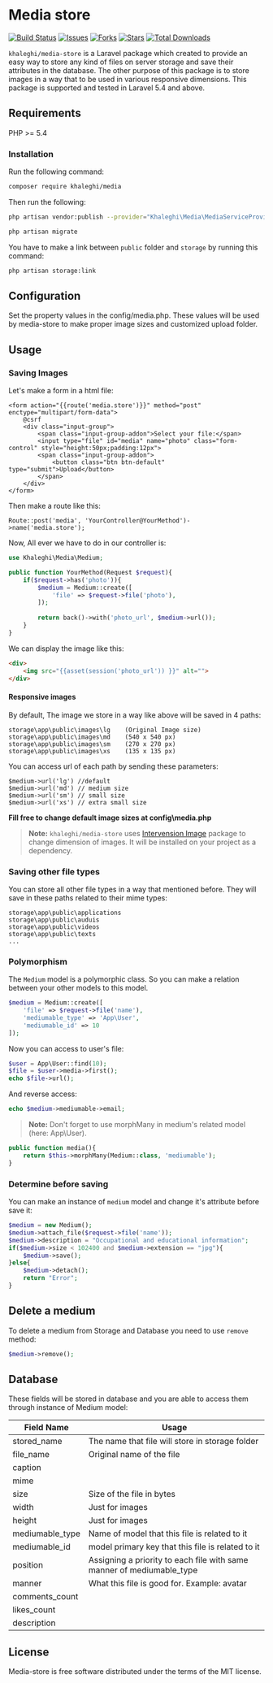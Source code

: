 # Media store
[![Build Status](https://scrutinizer-ci.com/g/Saeid-Khaleghi/media-store/badges/build.png?b=master)](https://scrutinizer-ci.com/g/Saeid-Khaleghi/media-store/build-status/master)
[![Issues](https://img.shields.io/github/issues/Saeid-Khaleghi/media-store.svg?style=flat-square)](https://github.com/Saeid-Khaleghi/media-store/issues)
[![Forks](	https://img.shields.io/github/forks/Saeid-Khaleghi/media-store.svg?style=flat-square)](https://github.com/Saeid-Khaleghi/media-store/network/members)
[![Stars](	https://img.shields.io/github/stars/Saeid-Khaleghi/media-store.svg?style=flat-square)](https://github.com/Saeid-Khaleghi/media-store/stargazers)
<a href="https://packagist.org/packages/khaleghi/media"><img src="https://poser.pugx.org/khaleghi/media/d/total.svg" alt="Total Downloads"></a>

`khaleghi/media-store` is a Laravel package which created to provide an easy way 
to store any kind of files on server storage and save their attributes in the database.
The other purpose of this package is to store images in a way that to be used in various responsive dimensions. 
This package is supported and tested in Laravel 5.4 and above.

## Requirements
PHP >= 5.4


### Installation
Run the following command: 
```bash
composer require khaleghi/media
```

Then run the following:
```bash
php artisan vendor:publish --provider="Khaleghi\Media\MediaServiceProvider"

php artisan migrate
```

You have to make a link between `public` folder and `storage` by running this command:
```bash
php artisan storage:link
``` 

## Configuration
Set the property values in the config/media.php. These values will be used by media-store to make proper image sizes and customized upload folder.

## Usage

### Saving Images

Let's make a form in a html file:
```blade
<form action="{{route('media.store')}}" method="post" enctype="multipart/form-data">
    @csrf
    <div class="input-group">
        <span class="input-group-addon">Select your file:</span>
        <input type="file" id="media" name="photo" class="form-control" style="height:50px;padding:12px">
        <span class="input-group-addon">
            <button class="btn btn-default" type="submit">Upload</button>
        </span>
    </div>
</form>
```

Then make a route like this:
```blade
Route::post('media', 'YourController@YourMethod')->name('media.store');
```

Now, All ever we have to do in our controller is:
```php
use Khaleghi\Media\Medium;

public function YourMethod(Request $request){
    if($request->has('photo')){
        $medium = Medium::create([
            'file' => $request->file('photo'),
        ]);
        
        return back()->with('photo_url', $medium->url());
    }
}
```
We can display the image like this:
```html
<div>
    <img src="{{asset(session('photo_url')) }}" alt="">
</div>
``` 

#### Responsive images
By default, The image we store in a way like above will be saved in 4 paths:
```
storage\app\public\images\lg    (Original Image size)
storage\app\public\images\md    (540 x 540 px)
storage\app\public\images\sm    (270 x 270 px)
storage\app\public\images\xs    (135 x 135 px)
```
You can access url of each path by sending these parameters:
```
$medium->url('lg') //default
$medium->url('md') // medium size
$medium->url('sm') // small size
$medium->url('xs') // extra small size
```

**Fill free to change default image sizes at config\media.php**

> **Note:** `khaleghi/media-store` uses [Intervension Image](http://http://image.intervention.io//) package to change dimension of images. It will be installed on your project as a dependency. 


### Saving other file types

You can store all other file types in a way that mentioned before. They will save in these paths related to their mime types:
```
storage\app\public\applications
storage\app\public\auduis
storage\app\public\videos
storage\app\public\texts
...
``` 

### Polymorphism
The `Medium` model is a polymorphic class. So you can make a relation between your other models to this model.
```php
$medium = Medium::create([
    'file' => $request->file('name'),
    'mediumable_type' => 'App\User',
    'mediumable_id' => 10 
]);
```
Now you can access to user's file:
```php
$user = App\User::find(10);
$file = $user->media->first();
echo $file->url();
```
And reverse access:
```php
echo $medium->mediumable->email;
```
> **Note:** Don't forget to use morphMany in medium's related model (here: App\User).
```php
public function media(){
    return $this->morphMany(Medium::class, 'mediumable');
}
```

### Determine before saving
You can make an instance of `medium` model and change it's attribute before save it:
```php
$medium = new Medium();
$medium->attach_file($request->file('name'));
$medium->description = "Occupational and educational information";
if($medium->size < 102400 and $medium->extension == "jpg"){
    $medium->save();
}else{
    $medium->detach();
    return "Error";
}
```

## Delete a medium
To delete a medium from Storage and Database you need to use `remove` method:
```php
$medium->remove();
```

## Database
These fields will be stored in database and you are able to access them through instance of Medium model:

|   Field Name   |          Usage                |
|----------------|-------------------------------|
|stored_name     |The name that file will store in storage folder           |
|file_name       |Original name of the file      |
|caption         ||
|mime            ||
|size            |Size of the file in bytes      |
|width           |Just for images|
|height          |Just for images|
|mediumable_type |Name of model that this file is related to it|
|mediumable_id   |model primary key that this file is related to it|
|position        |Assigning a priority to each file with same manner of mediumable_type|
|manner          |What this file is good for. Example: avatar|
|comments_count  ||
|likes_count     ||
|description     ||

## License

Media-store is free software distributed under the terms of the MIT license.
